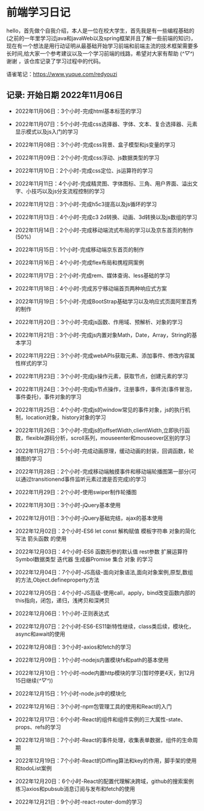 # 前端学习日记

hello，首先做个自我介绍，本人是一位在校大学生，首先我是有一些编程基础的(之前的一年里学习过java和javaWeb以及spring框架并且了解一些前端的知识)，现在有一个想法是用行动证明从最基础开始学习前端和前端主流的技术框架需要多长时间,给大家一个参考建议以及一个学习前端的线路，希望对大家有帮助 (*^▽^*)谢谢 ，该仓库记录了学习过程中的代码。


语雀笔记：https://www.yuque.com/redyouzi
## 记录: 开始日期 2022年11月06日

- 2022年11月06日：3个小时-完成html基本标签的学习

- 2022年11月07日：5个小时-完成css选择器、字体、文本、复合选择器、元素显示模式以及js入门的学习

- 2022年11月08日：3个小时-完成css背景、盒子模型和js变量的学习

- 2022年11月09日：2个小时-完成css浮动、js数据类型的学习

- 2022年11月10日：2个小时-完成css定位、js运算符的学习

- 2022年11月11日：4个小时-完成精灵图、字体图标、三角、用户界面、溢出文字、小技巧以及js分支流程控制的学习

- 2022年11月12日：3个小时-完成h5c3提高以及js循环的学习

- 2022年11月13日：4个小时-完成c3 2d转换、动画、3d转换以及js数组的学习

- 2022年11月14日：2个小时-完成移动端流式布局的学习以及京东首页的制作(50%)

- 2022年11月15日：1个小时-完成移动端京东首页的制作

- 2022年11月16日：4个小时-完成flex布局和携程网案例

- 2022年11月17日：2个小时-完成rem、媒体查询、less基础的学习

- 2022年11月18日：4个小时-完成苏宁移动端首页两种响应式方案

- 2022年11月19日：5个小时-完成BootStrap基础学习以及响应式页面阿里百秀的制作

- 2022年11月20日：3个小时-完成js函数、作用域、预解析、对象的学习

- 2022年11月21日：3个小时-完成js内置对象Math，Date，Array，String的基本学习

- 2022年11月22日：3个小时-完成webAPIs获取元素、添加事件、修改内容属性样式的学习

- 2022年11月23日：3个小时-完成js操作元素，获取节点，创建元素的学习

- 2022年11月24日：3个小时-完成js节点操作，注册事件，事件流(事件冒泡，事件委托)，事件对象的学习

- 2022年11月25日：4个小时-完成js的window常见的事件对象，js的执行机制，location对象，history对象的学习

- 2022年11月26日：3个小时-完成js的offsetWidth,clientWidth,立即执行函数，flexible源码分析，scroll系列，mouseenter和mouseover区别的学习

- 2022年11月27日：5个小时-完成动画原理，缓动动画的封装，回调函数，轮播图的学习

- 2022年11月28日：2个小时-完成移动端触摸事件和移动端轮播图第一部分(可以通过transitionend事件监听元素过渡是否完成)的学习

- 2022年11月29日：2个小时-使用swiper制作轮播图

- 2022年11月30日：3个小时-jQuery基本使用

- 2022年12月01日：3个小时-jQuery基础完结，ajax的基本使用

- 2022年12月02日：2个小时-ES6 let const 解构赋值 模板字符串 对象的简化写法 箭头函数 的使用

- 2022年12月03日：4个小时-ES6 函数形参的默认值 rest参数 扩展运算符 Symbol数据类型 迭代器 生成器Promise 集合 对象 的学习

- 2022年12月04日：7个小时-JS高级-面向对象语法,面向对象案例,原型,数组的方法,Object.defineproperty方法

- 2022年12月05日：4个小时-JS高级-使用call，apply，bind改变函数内部的this指向，闭包，递归，浅拷贝和深拷贝

- 2022年12月06日：1个小时-正则表达式

- 2022年12月07日：2个小时-ES6-ES11新特性继续，class类后续，模块化，async和await的使用

- 2022年12月08日：3个小时-axios和fetch的学习

- 2022年12月09日：1个小时-nodejs内置模块fs和path的基本使用

- 2022年12月10日：1个小时-node内置http模块的学习(暂时停更4天，到12月15日继续(*^▽^*))

- 2022年12月15日：1个小时-node.js中的模块化

- 2022年12月16日：3个小时-npm包管理工具的使用和React的入门

- 2022年12月17日：6个小时-React的组件和组件实例的三大属性-state、props、refs的学习

- 2022年12月18日：7个小时-React的事件处理，收集表单数据，组件的生命周期

- 2022年12月19日：7个小时-React的Diffing算法和key的作用，脚手架的使用和todoList案例

- 2022年12月20日：6个小时-React的配置代理解决跨域，github的搜索案例练习axios和pubsub消息订阅与发布和fetch的使用

- 2022年12月21日：9个小时-react-router-dom的学习